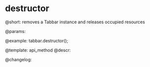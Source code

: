 destructor
=============

@short: removes a Tabbar instance and releases occupied resources


@params:




@example:
tabbar.destructor();


@template: api_method
@descr:





@changelog:


